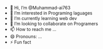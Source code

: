 - 👋 Hi, I’m @Muhammad-ai763
- 👀 I’m interested in Programing laguages
- 🌱 I’m currently learning web dev
- 💞️ I’m looking to collaborate on Programers
- 📫 How to reach me ...
- 😄 Pronouns: ...
- ⚡ Fun fact

<!---   
Muhammad-ai763/Muhammad-ai763 is a ✨ special ✨ repository because its `README.md` (this file) appears on your GitHub profile.
You can click the Preview link to take a look at your changes.
--->
